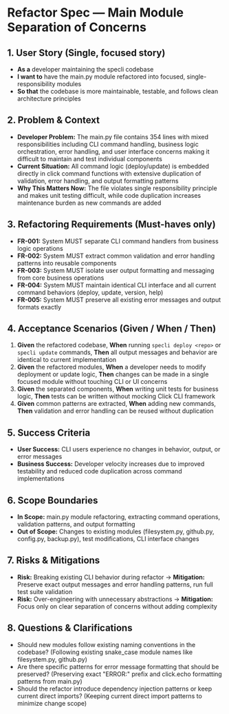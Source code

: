 # Refactor Spec — Main Module Separation of Concerns

## 1. User Story (Single, focused story)
- **As a** developer maintaining the specli codebase
- **I want to** have the main.py module refactored into focused, single-responsibility modules
- **So that** the codebase is more maintainable, testable, and follows clean architecture principles

## 2. Problem & Context
- **Developer Problem:** The main.py file contains 354 lines with mixed responsibilities including CLI command handling, business logic orchestration, error handling, and user interface concerns making it difficult to maintain and test individual components
- **Current Situation:** All command logic (deploy/update) is embedded directly in click command functions with extensive duplication of validation, error handling, and output formatting patterns
- **Why This Matters Now:** The file violates single responsibility principle and makes unit testing difficult, while code duplication increases maintenance burden as new commands are added

## 3. Refactoring Requirements (Must-haves only)
- **FR-001:** System MUST separate CLI command handlers from business logic operations
- **FR-002:** System MUST extract common validation and error handling patterns into reusable components
- **FR-003:** System MUST isolate user output formatting and messaging from core business operations
- **FR-004:** System MUST maintain identical CLI interface and all current command behaviors (deploy, update, version, help)
- **FR-005:** System MUST preserve all existing error messages and output formats exactly

## 4. Acceptance Scenarios (Given / When / Then)
1. **Given** the refactored codebase, **When** running `specli deploy <repo>` or `specli update` commands, **Then** all output messages and behavior are identical to current implementation
2. **Given** the refactored modules, **When** a developer needs to modify deployment or update logic, **Then** changes can be made in a single focused module without touching CLI or UI concerns
3. **Given** the separated components, **When** writing unit tests for business logic, **Then** tests can be written without mocking Click CLI framework
4. **Given** common patterns are extracted, **When** adding new commands, **Then** validation and error handling can be reused without duplication

## 5. Success Criteria
- **User Success:** CLI users experience no changes in behavior, output, or error messages
- **Business Success:** Developer velocity increases due to improved testability and reduced code duplication across command implementations

## 6. Scope Boundaries
- **In Scope:** main.py module refactoring, extracting command operations, validation patterns, and output formatting
- **Out of Scope:** Changes to existing modules (filesystem.py, github.py, config.py, backup.py), test modifications, CLI interface changes

## 7. Risks & Mitigations
- **Risk:** Breaking existing CLI behavior during refactor → **Mitigation:** Preserve exact output messages and error handling patterns, run full test suite validation
- **Risk:** Over-engineering with unnecessary abstractions → **Mitigation:** Focus only on clear separation of concerns without adding complexity

## 8. Questions & Clarifications
- Should new modules follow existing naming conventions in the codebase? (Following existing snake_case module names like filesystem.py, github.py)
- Are there specific patterns for error message formatting that should be preserved? (Preserving exact "ERROR:" prefix and click.echo formatting patterns from main.py)
- Should the refactor introduce dependency injection patterns or keep current direct imports? (Keeping current direct import patterns to minimize change scope)